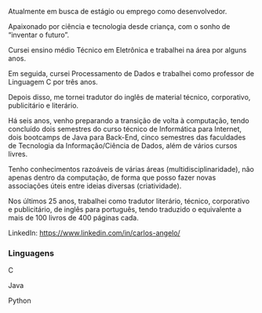 Atualmente em busca de estágio ou emprego como desenvolvedor. 

Apaixonado por ciência e tecnologia desde criança, com o sonho de “inventar o futuro”. 

Cursei ensino médio Técnico em Eletrônica e trabalhei na área por alguns anos. 

Em seguida, cursei Processamento de Dados e trabalhei como professor de Linguagem C por três anos. 

Depois disso, me tornei tradutor do inglês de material técnico, corporativo, publicitário e literário. 

Há seis anos, venho preparando a transição de volta à computação, tendo concluído dois semestres do curso técnico de Informática para Internet, dois bootcamps de Java para Back-End, cinco semestres das faculdades de Tecnologia da Informação/Ciência de Dados, além de vários cursos livres. 

Tenho conhecimentos razoáveis de várias áreas (multidisciplinaridade), não apenas dentro da computação, de forma que posso fazer novas associações úteis entre ideias diversas (criatividade). 

Nos últimos 25 anos, trabalhei como tradutor literário, técnico, corporativo e publicitário, de inglês para português, tendo traduzido o equivalente a mais de 100 livros de 400 páginas cada. 

LinkedIn: https://www.linkedin.com/in/carlos-angelo/

### Linguagens
C

Java

Python




<!--
**carlos-angelo/carlos-angelo** is a ✨ _special_ ✨ repository because its `README.md` (this file) appears on your GitHub profile.

Here are some ideas to get you started:

- 🔭 I’m currently working on ...
- 🌱 I’m currently learning ...
- 👯 I’m looking to collaborate on ...
- 🤔 I’m looking for help with ...
- 💬 Ask me about ...
- 📫 How to reach me: ...
- 😄 Pronouns: ...
- ⚡ Fun fact: ...
-->
